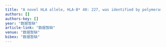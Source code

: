 ```yaml
---
title: "A novel HLA allele, HLA-B* 40: 227, was identified by polymerase chain reaction sequence-based typing in a Chinese individual."
authors: []
authors-key: []
year: "数据暂缺"
article-link: "数据暂缺"
venue: "数据暂缺"
bibex: "数据暂缺"
---
```

